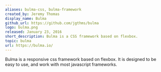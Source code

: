 ```yaml
---
aliases: bulma-css, bulma-framework
created_by: Jeremy Thomas
display_name: Bulma
github_url: https://github.com/jgthms/bulma
logo: bulma.png
released: January 23, 2016
short_description: Bulma is a CSS framework based on flexbox.
topic: bulma
url: https://bulma.io/
---
```

Bulma is a responsive css framework based on flexbox. It is designed to be easy to use, and work with most javascript frameworks.
